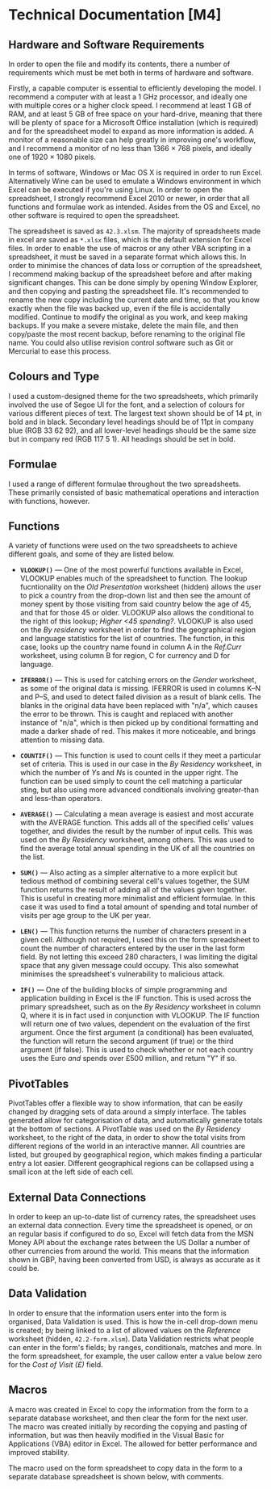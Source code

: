 # Technical Documentation [M4]

## Hardware and Software Requirements

In order to open the file and modify its contents, there a number of requirements which must be met both in terms of hardware and software.

Firstly, a capable computer is essential to efficiently developing the model. I recommend a computer with at least a 1 GHz processor, and ideally one with multiple cores or a higher clock speed. I recommend at least 1 GB of RAM, and at least 5 GB of free space on your hard-drive, meaning that there will be plenty of space for a Microsoft Office installation (which is required) and for the spreadsheet model to expand as more information is added. A monitor of a reasonable size can help greatly in improving one's workflow, and I recommend a monitor of no less than 1366 &times; 768 pixels, and ideally one of 1920 &times; 1080 pixels.

In terms of software, Windows or Mac OS X is required in order to run Excel. Alternatively Wine can be used to emulate a Windows environment in which Excel can be executed if you're using Linux. In order to open the spreadsheet, I strongly recommend Excel 2010 or newer, in order that all functions and formulae work as intended. Asides from the OS and Excel, no other software is required to open the spreadsheet.

The spreadsheet is saved as `42.3.xlsm`. The majority of spreadsheets made in excel are saved as `*.xlsx` files, which is the default extension for Excel files. In order to enable the use of macros or any other VBA scripting in a spreadsheet, it must be saved in a separate format which allows this. In order to minimise the chances of data loss or corruption of the spreadsheet, I recommend making backup of the spreadsheet before and after making significant changes. This can be done simply by opening Window Explorer, and then copying and pasting the spreadsheet file. It's recommended to rename the new copy including the current date and time, so that you know exactly when the file was backed up, even if the file is accidentally modified. Continue to modify the original as you work, and keep making backups. If you make a severe mistake, delete the main file, and then copy/paste the most recent backup, before renaming to the original file name. You could also utilise revision control software such as Git or Mercurial to ease this process.

## Colours and Type

I used a custom-designed theme for the two spreadsheets, which primarily involved the use of Segoe UI for the font, and a selection of colours for various different pieces of text. The largest text shown should be of 14 pt, in bold and in black. Secondary level headings should be of 11pt in company blue (RGB 33 62 92), and all lower-level headings should be the same size but in company red (RGB 117 5 1). All headings should be set in bold.

## Formulae

I used a range of different formulae throughout the two spreadsheets. These primarily consisted of basic mathematical operations and interaction with functions, however.

## Functions

A variety of functions were used on the two spreadsheets to achieve different goals, and some of they are listed below.

* **`VLOOKUP()`** &mdash; One of the most powerful functions available in Excel, VLOOKUP enables much of the spreadsheet to function. The lookup fucntionality on the *Old Presentation* worksheet (hidden) allows the user to pick a country from the drop-down list and then see the amount of money spent by those visiting from said country below the age of 45, and that for those 45 or older. VLOOKUP also allows the conditional to the right of this lookup; *Higher <45 spending?*. VLOOKUP is also used on the *By residency* worksheet in order to find the geographical region and language statistics for the list of countries. The function, in this case, looks up the country name found in column A in the *Ref.Curr* worksheet, using column B for region, C for currency and D for language.

* **`IFERROR()`** &mdash; This is used for catching errors on the *Gender* worksheet, as some of the original data is missing. IFERROR is used in columns K&ndash;N and P&ndash;S, and used to detect failed division as a result of blank cells. The blanks in the original data have been replaced with "n/a", which causes the error to be thrown. This is caught and replaced with another instance of "n/a", which is then picked up by conditional formatting and made a darker shade of red. This makes it more noticeable, and brings attention to missing data.

* **`COUNTIF()`** &mdash; This function is used to count cells if they meet a particular set of criteria. This is used in our case in the *By Residency* worksheet, in which the number of *Y*s and *N*s is counted in the upper right. The function can be used simply to count the cell matching a particular sting, but also using more advanced conditionals involving greater-than and less-than operators.

* **`AVERAGE()`** &mdash; Calculating a mean average is easiest and most accurate with the AVERAGE function. This adds all of the specified cells' values together, and divides the result by the number of input cells. This was used on the *By Residency* worksheet, among others. This was used to find the average total annual spending in the UK of all the countries on the list.

* **`SUM()`** &mdash; Also acting as a simpler alternative to a more explicit but tedious method of combining several cell's values together, the SUM function returns the result of adding all of the values given together. This is useful in creating more minimalist and efficient formulae. In this case it was used to find a total amount of spending and total number of visits per age group to the UK per year.

* **`LEN()`** &mdash; This function returns the number of characters present in a given cell. Although not required, I used this on the form spreadsheet to count the number of characters entered by the user in the last form field. By not letting this exceed 280 characters, I was limiting the digital space that any given message could occupy. This also somewhat minimises the spreadsheet's vulnerability to malicious attack.

* **`IF()`** &mdash; One of the building blocks of simple programming and application building in Excel is the IF function. This is used across the primary spreadsheet, such as on the *By Residency* worksheet in column Q, where it is in fact used in conjunction with VLOOKUP. The IF function will return one of two values, dependent on the evaluation of the first argument. Once the first argument (a conditional) has been evaluated, the function will return the second argument (if true) or the third argument (if false). This is used to check whether or not each country uses the Euro *and* spends over &pound;500 million, and return "Y" if so.

## PivotTables

PivotTables offer a flexible way to show information, that can be easily changed by dragging sets of data around a simply interface. The tables generated allow for categorisation of data, and automatically generate totals at the bottom of sections. A PivotTable was used on the *By Residency* worksheet, to the right of the data, in order to show the total visits from different regions of the world in an interactive manner. All countries are listed, but grouped by geographical region, which makes finding a particular entry a lot easier. Different geographical regions can be collapsed using a small icon at the left side of each cell.

## External Data Connections

In order to keep an up-to-date list of currency rates, the spreadsheet uses an external data connection. Every time the spreadsheet is opened, or on an regular basis if configured to do so, Excel will fetch data from the MSN Money API about the exchange rates between the US Dollar a number of other currencies from around the world. This means that the information shown in GBP, having been converted from USD, is always as accurate as it could be.

## Data Validation

In order to ensure that the information users enter into the form is organised, Data Validation is used. This is how the in-cell drop-down menu is created; by being linked to a list of allowed values on the *Reference* worksheet (hidden, `42.2-form.xlsm`). Data Validation restricts what people can enter in the form's fields; by ranges, conditionals, matches and more. In the form spreadsheet, for example, the user callow enter a value below zero for the *Cost of Visit (&pound;)* field.

## Macros

A macro was created in Excel to copy the information from the form to a separate database worksheet, and then clear the form for the next user. The macro was created initially by recording the copying and pasting of information, but was then heavily modified in the Visual Basic for Applications (VBA) editor in Excel. The allowed for better performance and improved stability.

The macro used on the form spreadsheet to copy data in the form to a separate database spreadsheet is shown below, with comments.
